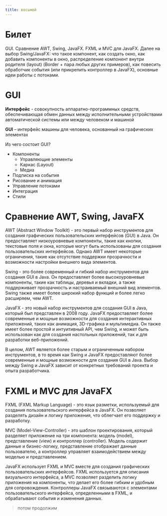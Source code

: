 ```yaml
---
title: восьмой
---
```

# Билет
GUI. Сравнение AWT, Swing, JavaFX. FXML и MVC для JavaFX. Далее на выбор Swing/JavaFX: что такое компонент, как создать окно, как добавить компоненты в окно, распределение компонент внутри родителя (layout) (Border + пара любых других примеров), как повесить обработчик события (или прикрепить контроллер в JavaFX), основные идеи работы с потоками.

# GUI
**Интерфейс** - совокупность аппаратно-программных средств, обеспечивающая обмен данных между исполнительными устройствами автоматической системы или между человеком и машиной

**GUI** – интерфейс машины для человека, основанный на графических элементах

Из чего состоит GUI?
- Компоненты
	- Управляющие элементы
	- Каркас (Layout)
	- Медиа
- Подписка на события
- Рисование и анимация
- Управление потоками
- Интеграция 
- Стили
# Сравнение AWT, Swing, JavaFX
AWT (Abstract Window Toolkit) - это первый набор инструментов для создания графических пользовательских интерфейсов (GUI) в Java. Он предоставляет низкоуровневые компоненты, такие как кнопки, текстовые поля и окна, которые могут быть использованы для создания пользовательских интерфейсов. Однако AWT имеет некоторые ограничения, такие как отсутствие поддержки прозрачности и возможности настройки внешнего вида элементов.

Swing - это более современный и гибкий набор инструментов для создания GUI в Java. Он предоставляет более высокоуровневые компоненты, такие как таблицы, деревья и вкладки, а также поддерживает прозрачность и настраиваемый внешний вид элементов. Swing также имеет более широкий набор функций и более легко расширяем, чем AWT.

JavaFX - это новый набор инструментов для создания GUI в Java, который был представлен в 2008 году. JavaFX предоставляет более современные и мощные возможности для создания интерактивных приложений, таких как анимация, 3D-графика и мультимедиа. Он также имеет более простой и интуитивный API, чем Swing, и может быть использован как для создания настольных приложений, так и для разработки веб-приложений.

В целом, AWT является более старым и ограниченным набором инструментов, в то время как Swing и JavaFX предоставляют более современные и мощные возможности для создания GUI в Java. Выбор между Swing и JavaFX зависит от конкретных требований проекта и опыта разработчика.

# FXML и MVC для JavaFX
FXML (FXML Markup Language) - это язык разметки, используемый для создания пользовательского интерфейса в JavaFX. Он позволяет разделять дизайн и логику приложения, что облегчает его поддержку и разработку.

MVC (Model-View-Controller) - это шаблон проектирования, который разделяет приложение на три компонента: модель (model), представление (view) и контроллер (controller). Модель содержит данные и бизнес-логику, представление отображает данные пользователю, а контроллер управляет взаимодействием между моделью и представлением.

JavaFX использует FXML и MVC вместе для создания графических пользовательских интерфейсов. FXML используется для описания визуального интерфейса, а MVC позволяет разделить логику приложения на компоненты, что делает его более гибким и удобным для сопровождения. Контроллеры JavaFX связываются с элементами пользовательского интерфейса, определенными в FXML, и обрабатывают события и изменения данных.

> потом продолжим